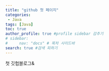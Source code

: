 ```yaml
---
title: "github 첫 페이지"
categories:
 - Java
tags: [Java] 
toc: true
author_profile: true #profile sidebar 감추기
# sidebar:
#     nav: "docs" # 목차 사이드바
search: true #검색 피하기
---
```


첫 깃헙블로그&